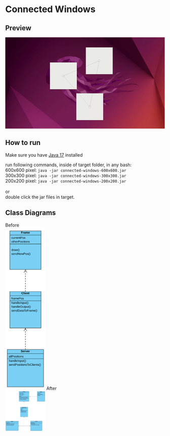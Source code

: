 # Connected Windows

## Preview
![](https://github.com/tg3000/connected-windows/blob/master/readme_resources/preview.gif)

## How to run
Make sure you have [Java 17](https://www.oracle.com/java/technologies/javase/jdk17-archive-downloads.html) installed

run following commands, inside of target folder, in any bash:\
600x600 pixel: `java -jar connected-windows-600x600.jar`\
300x300 pixel: `java -jar connected-windows-300x300.jar`\
200x200 pixel: `java -jar connected-windows-200x200.jar`\
\
or\
double click the jar files in target.

## Class Diagrams
Before\
<img src="https://github.com/tg3000/connected-windows/blob/master/readme_resources/class_diagram_before.png" width=25% height=12%>
After\
<img src="https://github.com/tg3000/connected-windows/blob/master/readme_resources/class_diagram_after.png" width=25% height=12%>
